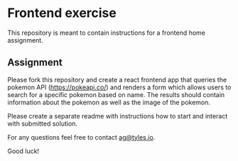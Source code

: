 # Frontend exercise

This repository is meant to contain instructions for a frontend home assignment. 

## Assignment 
Please fork this repository and create a react frontend app that queries the pokemon API (https://pokeapi.co/) and renders a form which allows users to search for a specific pokemon based on name. The results should contain information about the pokemon as well as the image of the pokemon.

Please create a separate readme with instructions how to start and interact with submitted solution.

For any questions feel free to contact ag@tyles.io.

Good luck!
